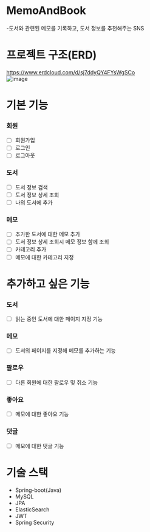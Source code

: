 # MemoAndBook 
-도서와 관련된 메모를 기록하고, 도서 정보를 추천해주는 SNS <br>
# 프로젝트 구조(ERD) <br>
https://www.erdcloud.com/d/sj7ddyQY4FYsWgSCo <br>
![image](https://user-images.githubusercontent.com/71738723/236977334-9c07641d-9411-421a-8f91-90227bbd0cd4.png)

# 기본 기능
### 회원
- [ ] 회원가입
- [ ] 로그인
- [ ] 로그아웃
### 도서
- [ ] 도서 정보 검색
- [ ] 도서 정보 상세 조회
- [ ] 나의 도서에 추가
### 메모
- [ ] 추가한 도서에 대한 메모 추가
- [ ] 도서 정보 상세 조회시 메모 정보 함께 조회
- [ ] 카테고리 추가
- [ ] 메모에 대한 카테고리 지정

# 추가하고 싶은 기능
### 도서
- [ ] 읽는 중인 도서에 대한 페이지 지정 기능
### 메모
- [ ] 도서의 페이지를 지정해 메모를 추가하는 기능
### 팔로우
- [ ] 다른 회원에 대한 팔로우 및 취소 기능
### 좋아요
- [ ] 메모에 대한 좋아요 기능
### 댓글
- [ ] 메모에 대한 댓글 기능

# 기술 스택
- Spring-boot(Java)
- MySQL
- JPA
- ElasticSearch
- JWT
- Spring Security
